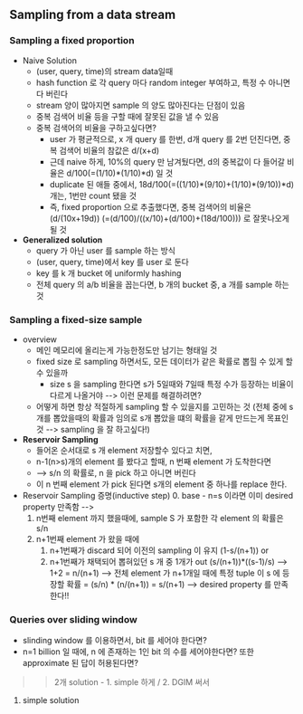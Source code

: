 ## Sampling from a data stream
### Sampling a fixed proportion
* Naive Solution
	* (user, query, time)의 stream data일때
	* hash function 로 각 query 마다 random integer 부여하고, 특정 수 아니면 다 버린다
	- stream 양이 많아지면 sample 의 양도 많아진다는 단점이 있음
	- 중복 검색어 비율 등을 구할 때에 잘못된 값을 낼 수 있음
	* 중복 검색어의 비율을 구하고싶다면?
		- user 가 평균적으로, x 개 query 를 한번, d개 query 를 2번 던진다면, 중복 검색어 비율의 참값은 d/(x+d)
		- 근데 naive 하게, 10%의 query 만 남겨뒀다면, d의 중복값이 다 들어갈 비율은 d/100(=(1/10)\*(1/10)\*d) 일 것
		- duplicate 된 애들 중에서, 18d/100(=((1/10)\*(9/10)+(1/10)\*(9/10))\*d)개는, 1번만 count 됐을 것
		- 즉, fixed proportion 으로 추출했다면, 중복 검색어의 비율은 (d/(10x+19d)) (=(d/100)/((x/10)+(d/100)+(18d/100))) 로 잘못나오게 될 것
* **Generalized solution**
	* query 가 아닌 user 를 sample 하는 방식
	* (user, query, time)에서 key 를 user 로 둔다
	* key 를 k 개 bucket 에 uniformly hashing
	* 전체 query 의 a/b 비율을 꼽는다면, b 개의 bucket 중, a 개를 sample 하는 것


### Sampling a fixed-size sample
* overview
	* 메인 메모리에 올리는게 가능한정도만 남기는 형태일 것
	* fixed size 로 sampling 하면서도, 모든 데이터가 같은 확률로 뽑힐 수 있게 할 수 있을까
		- size s 을 sampling 한다면 s가 5일때와 7일때 특정 수가 등장하는 비율이 다르게 나올거야 --> 이런 문제를 해결하려면?
	* 어떻게 하면 항상 적절하게 sampling 할 수 있을지를 고민하는 것 (전체 중에 s 개를 뽑았을때의 확률과 임의로 s개 뽑았을 떄의 확률을 같게 만드는게 목표인 것 --> sampling 을 잘 하고싶다!)
* **Reservoir Sampling**
	* 들어온 순서대로 s 개 element 저장할수 있다고 치면, 
	* n-1(n>s)개의 element 를 봤다고 할때, n 번째 element 가 도착한다면
	* --> s/n 의 확률로, n 을 pick 하고 아니면 버린다
	* 이 n 번째 element 가 pick 된다면 s개의 element 중 하나를 replace 한다.
* Reservoir Sampling 증명(inductive step)
	0. base
		- n=s 이라면 이미 desired property 만족함 --> 
	1. n번째 element 까지 했을때에, sample S 가 포함한 각 element 의 확률은 s/n
	2. n+1번째 element 가 왔을 때에
		1. n+1번째가 discard 되어 이전의 sampling 이 유지
			(1-s/(n+1))
		or
		2. n+1번째가 채택되어 뽑혀있던 s 개 중 1개가 out
			(s/(n+1))\*((s-1)/s)
		--> 1+2 = n/(n+1)
	--> 전체 element 가 n+1개일 때에 특정 tuple 이 s 에 등장할 확률 = (s/n) * (n/(n+1)) = s/(n+1)
 	--> desired property 를 만족한다!!

### Queries over sliding window
* slinding window 를 이용하면서, bit 를 세어야 한다면?
* n=1 billion 일 때에, n 에 존재하는 1인 bit 의 수를 세어야한다면? 또한 approximate 된 답이 허용된다면?
>> 2개 solution - 1. simple 하게 / 2. DGIM 써서
1. simple solution

